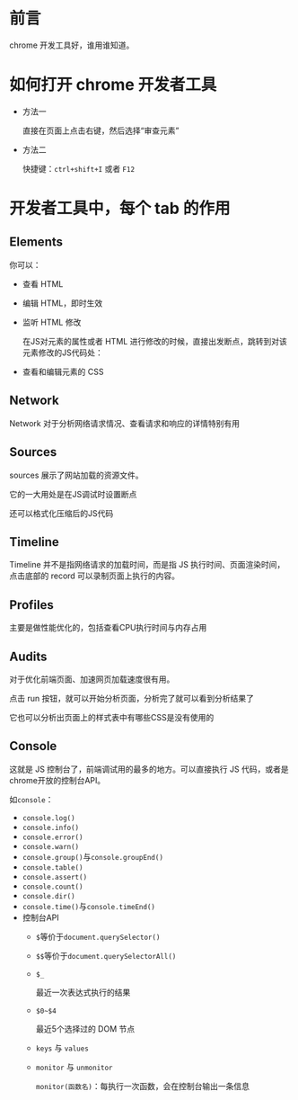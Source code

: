 # 前言

chrome 开发工具好，谁用谁知道。

# 如何打开 chrome 开发者工具

+	方法一

	直接在页面上点击右键，然后选择“审查元素”

+	方法二

	快捷键：`ctrl+shift+I` 或者 `F12`

# 开发者工具中，每个 tab 的作用

## Elements

你可以：

+	查看 HTML
+	编辑 HTML，即时生效
+	监听 HTML 修改

	在JS对元素的属性或者 HTML 进行修改的时候，直接出发断点，跳转到对该元素修改的JS代码处：

+	查看和编辑元素的 CSS

## Network

Network 对于分析网络请求情况、查看请求和响应的详情特别有用

## Sources

sources 展示了网站加载的资源文件。

它的一大用处是在JS调试时设置断点

还可以格式化压缩后的JS代码

## Timeline

Timeline 并不是指网络请求的加载时间，而是指 JS 执行时间、页面渲染时间，点击底部的 record 可以录制页面上执行的内容。

## Profiles

主要是做性能优化的，包括查看CPU执行时间与内存占用

## Audits

对于优化前端页面、加速网页加载速度很有用。

点击 run 按钮，就可以开始分析页面，分析完了就可以看到分析结果了

它也可以分析出页面上的样式表中有哪些CSS是没有使用的

## Console 

这就是 JS 控制台了，前端调试用的最多的地方。可以直接执行 JS 代码，或者是chrome开放的控制台API。

如`console`：

+	`console.log()`
+	`console.info()`
+	`console.error()`
+	`console.warn()`
+	`console.group()`与`console.groupEnd()`
+	`console.table()`
+	`console.assert()`
+	`console.count()`
+	`console.dir()`
+	`console.time()`与`console.timeEnd()`
+	控制台API
	+	`$`等价于`document.querySelector()`
	+	`$$`等价于`document.querySelectorAll()`
	+	`$_`

		最近一次表达式执行的结果

	+	`$0~$4`

		最近5个选择过的 DOM 节点
	+	`keys` 与 `values`
	+	`monitor` 与 `unmonitor`
		
		`monitor(函数名)`：每执行一次函数，会在控制台输出一条信息